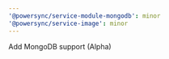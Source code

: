 ```yaml
---
'@powersync/service-module-mongodb': minor
'@powersync/service-image': minor
---
```


Add MongoDB support (Alpha)
